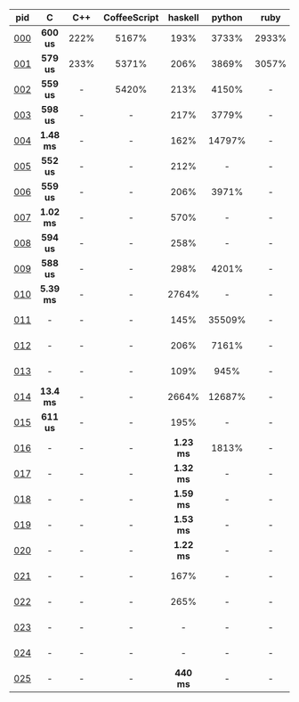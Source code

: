 pid | C | C++ | CoffeeScript | haskell | python | ruby | rust 
 :---: | :---: | :---: | :---: | :---: | :---: | :---: | :---:
[000](0/0/0) | **600 us** | 222% | 5167% | 193% | 3733% | 2933% | 263%
[001](0/0/1) | **579 us** | 233% | 5371% | 206% | 3869% | 3057% | 268%
[002](0/0/2) | **559 us** | - | 5420% | 213% | 4150% | - | 283%
[003](0/0/3) | **598 us** | - | - | 217% | 3779% | - | 266%
[004](0/0/4) | **1.48 ms** | - | - | 162% | 14797% | - | 156%
[005](0/0/5) | **552 us** | - | - | 212% | - | - | 288%
[006](0/0/6) | **559 us** | - | - | 206% | 3971% | - | 284%
[007](0/0/7) | **1.02 ms** | - | - | 570% | - | - | 199%
[008](0/0/8) | **594 us** | - | - | 258% | - | - | 333%
[009](0/0/9) | **588 us** | - | - | 298% | 4201% | - | 272%
[010](0/1/0) | **5.39 ms** | - | - | 2764% | - | - | 141%
[011](0/1/1) | - | - | - | 145% | 35509% | - | **1.67 ms**
[012](0/1/2) | - | - | - | 206% | 7161% | - | **8.77 ms**
[013](0/1/3) | - | - | - | 109% | 945% | - | **2.36 ms**
[014](0/1/4) | **13.4 ms** | - | - | 2664% | 12687% | - | 219%
[015](0/1/5) | **611 us** | - | - | 195% | - | - | 262%
[016](0/1/6) | - | - | - | **1.23 ms** | 1813% | - | 231%
[017](0/1/7) | - | - | - | **1.32 ms** | - | - | 122%
[018](0/1/8) | - | - | - | **1.59 ms** | - | - | 124%
[019](0/1/9) | - | - | - | **1.53 ms** | - | - | 105%
[020](0/2/0) | - | - | - | **1.22 ms** | - | - | 165%
[021](0/2/1) | - | - | - | 167% | - | - | **8.58 ms**
[022](0/2/2) | - | - | - | 265% | - | - | **3.17 ms**
[023](0/2/3) | - | - | - | - | - | - | **54.6 ms**
[024](0/2/4) | - | - | - | - | - | - | **1.61 ms**
[025](0/2/5) | - | - | - | **440 ms** | - | - | -
